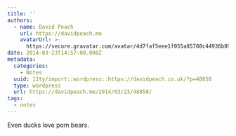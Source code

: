 ```yaml
---
title: ''
authors:
  - name: David Peach
    url: https://davidpeach.me
    avatarUrl: >-
      https://secure.gravatar.com/avatar/4d7faf5eee1f055a85788c44936b8995eaab6dfb004e7854ec747ccb272e91ee?s=96&d=mm&r=g
date: 2014-03-23T14:57:00.000Z
metadata:
  categories:
    - Notes
  uuid: 11ty/import::wordpress::https://davidpeach.co.uk/?p=48858
  type: wordpress
  url: https://davidpeach.me/2014/03/23/48858/
tags:
  - notes
---
```

Even ducks love pom bears.